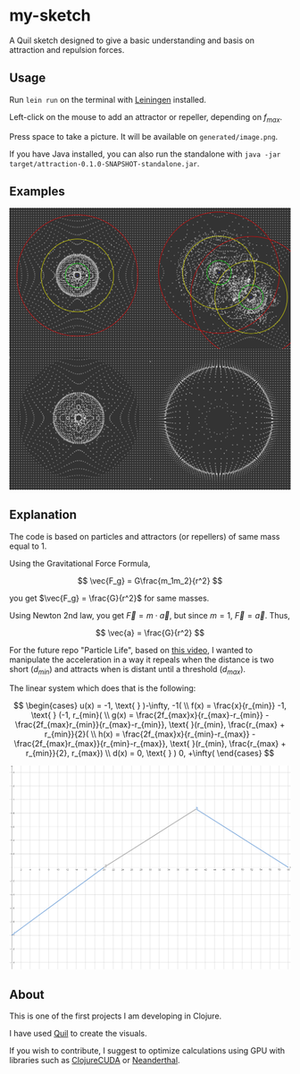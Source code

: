 # my-sketch

A Quil sketch designed to give a basic understanding and basis on attraction and repulsion forces.

## Usage

Run `lein run` on the terminal with [Leiningen](https://leiningen.org/) installed.

Left-click on the mouse to add an attractor or repeller, depending on $f_{max}$.

Press space to take a picture. It will be available on `generated/image.png`.

If you have Java installed, you can also run the standalone with `java -jar target/attraction-0.1.0-SNAPSHOT-standalone.jar`.

## Examples

![Code examples](images/image.png)

## Explanation
The code is based on particles and attractors (or repellers) of same mass equal to 1. 

Using the Gravitational Force Formula,

$$
\vec{F_g} = G\frac{m_1m_2}{r^2}
$$

you get $\vec{F_g} = \frac{G}{r^2}$ for same masses.

Using Newton 2nd law, you get $\vec{F} = m \cdot \vec{a}$, but since $m = 1$, $\vec{F} = \vec{a}$.
Thus,

$$
\vec{a} = \frac{G}{r^2}
$$

For the future repo "Particle Life", based on [this video](https://www.youtube.com/watch?v=p4YirERTVF0), I wanted to manipulate the acceleration in a way it repeals when the distance is two short ($d_{min}$) and attracts when is distant until a threshold ($d_{max}$).

The linear system which does that is the following:

$$
\begin{cases}
u(x) = -1, \text{ } )-\infty, -1( \\
f(x) = \frac{x}{r_{min}} -1, \text{ } (-1, r_{min}( \\
g(x) = \frac{2f_{max}x}{r_{max}-r_{min}} - \frac{2f_{max}r_{min}}{r_{max}-r_{min}}, \text{ }(r_{min}, \frac{r_{max} + r_{min}}{2}( \\
h(x) = \frac{2f_{max}x}{r_{min}-r_{max}} - \frac{2f_{max}r_{max}}{r_{min}-r_{max}}, \text{ }(r_{min}, \frac{r_{max} + r_{min}}{2}, r_{max}) \\
d(x) = 0, \text{ } ) 0, +\infty(
\end{cases}
$$

![Linear system](images/function.png)

## About

This is one of the first projects I am developing in Clojure. 

I have used [Quil](http://quil.info/) to create the visuals.

If you wish to contribute, I suggest to optimize calculations using GPU with libraries such as [ClojureCUDA](https://clojurecuda.uncomplicate.org/) or [Neanderthal](https://neanderthal.uncomplicate.org/).
